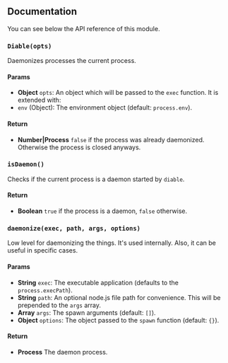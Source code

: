 ## Documentation

You can see below the API reference of this module.

### `Diable(opts)`
Daemonizes processes the current process.

#### Params
- **Object** `opts`: An object which will be passed to the `exec` function. It is extended with:
 - `env` (Object): The environment object (default: `process.env`).

#### Return
- **Number|Process** `false` if the process was already daemonized. Otherwise the process is closed anyways.

### `isDaemon()`
Checks if the current process is a daemon started by `diable`.

#### Return
- **Boolean** `true` if the process is a daemon, `false` otherwise.

### `daemonize(exec, path, args, options)`
Low level for daemonizing the things. It's used internally.
Also, it can be useful in specific cases.

#### Params
- **String** `exec`: The executable application (defaults to the `process.execPath`).
- **String** `path`: An optional node.js file path for convenience. This will be prepended to the `args` array.
- **Array** `args`: The spawn arguments (default: `[]`).
- **Object** `options`: The object passed to the `spawn` function (default: `{}`).

#### Return
- **Process** The daemon process.


